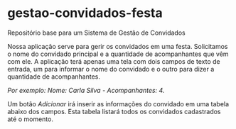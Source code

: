 # gestao-convidados-festa
Repositório base para um Sistema de Gestão de Convidados


Nossa aplicação serve para gerir os convidados em uma festa. 
Solicitamos o nome do convidado principal e a quantidade de acompanhantes que vêm com ele.
A aplicação terá apenas uma tela com dois campos de texto de entrada, um para informar o nome do convidado e o outro para dizer a quantidade de acompanhantes. 

*Por exemplo: Nome: Carla Silva - Acompanhantes: 4.*

Um botão _Adicionar_ irá inserir as informações do convidado em uma tabela abaixo dos campos. 
Esta tabela listará todos os convidados cadastrados até o momento.




